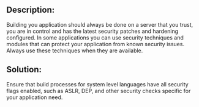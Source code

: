 ## Description:

Building you application should always be done on a server that you trust, you are in control and
has the latest security patches and hardening configured. In some applications you can use security
techniques and modules that can protect your application from known security issues. Always use these
techniques when they are available.

## Solution:

Ensure that build processes for system level languages have all security flags enabled, such as
ASLR, DEP, and other security checks specific for your application need.
